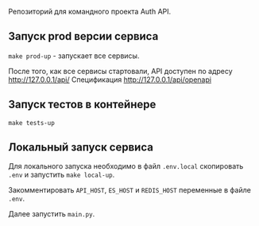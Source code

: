 Репозиторий для командного проекта Auth API.

## Запуск prod версии сервиса

`make prod-up` - запускает все сервисы.

После того, как все сервисы стартовали, API доступен по адресу http://127.0.0.1/api/
Спецификация http://127.0.0.1/api/openapi

## Запуск тестов в контейнере

`make tests-up`



## Локальный запуск сервиса

Для локального запуска необходимо в файл `.env.local` скопировать `.env`
и запустить `make local-up`.

Закомментировать `API_HOST`, `ES_HOST` и `REDIS_HOST` переменные в файле `.env`. 

Далее запустить `main.py`.




